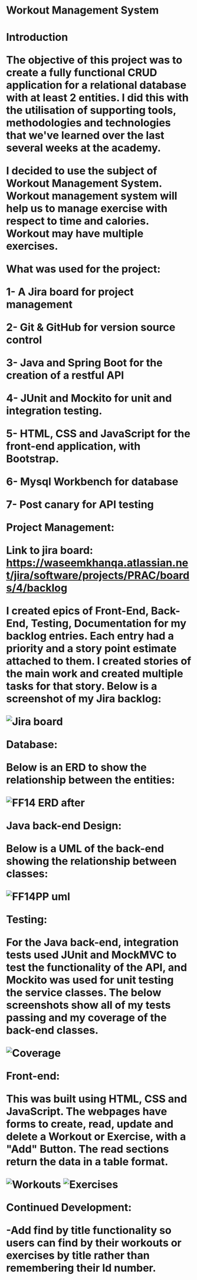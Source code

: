 <h1>Workout Management System<h1>

**Introduction**

The objective of this project was to create a fully functional CRUD application for a relational database with at least 2 entities. I did this with the utilisation of supporting tools, methodologies and technologies that we've learned over the last several weeks at the academy.

I decided to use the subject of Workout Management System. Workout management system will help us to manage exercise with respect to time and calories. Workout may have multiple exercises.

**What was used for the project:**

1- A Jira board for project management

2- Git & GitHub for version source control

3- Java and Spring Boot for the creation of a restful API

4- JUnit and Mockito for unit and integration testing.

5- HTML, CSS and JavaScript for the front-end application, with Bootstrap.

6- Mysql Workbench for database

7- Post canary for API testing



**Project Management:**

Link to jira board: https://waseemkhanqa.atlassian.net/jira/software/projects/PRAC/boards/4/backlog

I created epics of Front-End, Back-End, Testing, Documentation for my backlog entries. Each entry had a priority and a story point estimate attached to them. I created stories of the main work and created multiple tasks for that story. Below is a screenshot of my Jira backlog:

![Jira board](https://github.com/waseem-khan-qa/WorkoutPracticalProject/blob/main/Documentation/jira%20backlog.JPG)




**Database:**

Below is an ERD to show the relationship between the entities:

![FF14 ERD after](https://github.com/waseem-khan-qa/WorkoutPracticalProject/blob/main/Documentation/ERD.PNG)


**Java back-end Design:**

Below is a UML of the back-end showing the relationship between classes:

![FF14PP uml](https://github.com/waseem-khan-qa/WorkoutPracticalProject/blob/main/Documentation/UML.PNG)






**Testing:**

For the Java back-end, integration tests used JUnit and MockMVC to test the functionality of the API, and Mockito was used for unit testing the service classes.
The below screenshots show all of my tests passing and my coverage of the back-end classes.

![Coverage](https://github.com/waseem-khan-qa/WorkoutPracticalProject/blob/main/Documentation/coverage.JPG)






**Front-end:**

This was built using HTML, CSS and JavaScript. The webpages have forms to create, read, update and delete a Workout or Exercise, with a "Add" Button. The read sections return the data in a table format. 

![Workouts](https://github.com/waseem-khan-qa/WorkoutPracticalProject/blob/main/Documentation/workouts.jpeg)
![Exercises](https://github.com/waseem-khan-qa/WorkoutPracticalProject/blob/main/Documentation/exercises.jpeg)



**Continued Development:**

-Add find by title functionality so users can find by their workouts or exercises by title rather than remembering their Id number.
